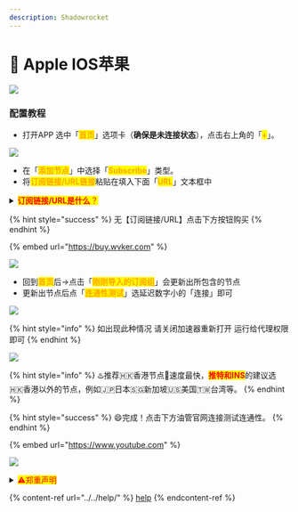 ```yaml
---
description: Shadowrocket
---
```


# 🍎 Apple IOS苹果



![](https://1-1306085497.cos.ap-shanghai.myqcloud.com/img/20210802001525.jpeg)

### 配置教程

* 打开APP 选中「<mark style="color:orange;">**首页**</mark>」选项卡（**确保是未连接状态**），点击右上角的「<mark style="color:orange;">**+**</mark>」。

![](https://1-1306085497.cos.ap-shanghai.myqcloud.com/img/1.png)

* 在「<mark style="color:orange;">**添加节点**</mark>」中选择「<mark style="color:orange;">**Subscribe**</mark>」类型。
* 将<mark style="color:orange;">**订阅链接/URL链接**</mark>粘贴在填入下面「<mark style="color:orange;">**URL**</mark>」文本框中

<details>

<summary><mark style="color:red;"><strong>订阅链接/URL是什么</strong>？</mark></summary>

是很长的一段网址链接，打开是一串API字符串。例：【订阅链接/URL：】<mark style="color:red;">https://\*\*\*.com/api/v1/client/subscribe?token=\*\*\*\*</mark>红字部分就是你的订阅链接，每个人都是单独的。确保前后没有空格和中文，复制导入进加速器即可，一般购买后机器人会发送过去请查看聊天记录及邮箱！

</details>

{% hint style="success" %}
无【订阅链接/URL】点击下方按钮购买
{% endhint %}

{% embed url="https://buy.wvker.com" %}

![](https://1-1306085497.cos.ap-shanghai.myqcloud.com/img/2.png)

* 回到<mark style="color:orange;">**首页**</mark>后→点击「<mark style="color:orange;">**刚刚导入的订阅组**</mark>」会更新出所包含的节点
* 更新出节点后点「<mark style="color:orange;">**连通性测试**</mark>」选延迟数字小的「连接」即可

![](https://1-1306085497.cos.ap-shanghai.myqcloud.com/img/3.png)

{% hint style="info" %}
如出现此种情况 请关闭加速器重新打开 运行给代理权限即可&#x20;
{% endhint %}

![](https://1-1306085497.cos.ap-shanghai.myqcloud.com/img/image-4.png)

{% hint style="info" %}
:hotsprings:推荐🇭🇰香港节点🚀速度最快，<mark style="color:red;">**推特和INS**</mark>的建议选🇭🇰香港以外的节点，例如🇯🇵日本🇸🇬新加坡🇺🇸美国🇹🇼台湾等。
{% endhint %}

{% hint style="success" %}
:smile:完成！点击下方油管官网连接测试连通性。
{% endhint %}

{% embed url="https://www.youtube.com" %}

![](https://1-1306085497.cos.ap-shanghai.myqcloud.com/img/YouTube-logo-pc-2-600x314.png)

<details>

<summary><mark style="color:red;">⚠️郑重声明</mark></summary>

本科普仅限于查阅学习资料和从事科研外贸工作的人群，所涉及到的工具资源均来自于互联网，本站对这些资源的可用性、安全性和版权不负有任何责任，如有侵权，请联系我删除。在使用过程中，请遵守中华人民共和国相关的法律法规，切勿发表和关注任何不利于国家安全、民族团结和中华民族伟大复兴的言论，一定要爱国明理，极端政治、宗教涉恐人士请绕道。

</details>

{% content-ref url="../../help/" %}
[help](../../help/)
{% endcontent-ref %}

